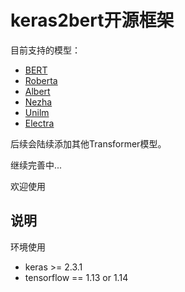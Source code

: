 # keras2bert开源框架

目前支持的模型：   
- [BERT](https://arxiv.org/pdf/1810.04805.pdf&usg=ALkJrhhzxlCL6yTht2BRmH9atgvKFxHsxQ)  
- [Roberta](https://arxiv.org/pdf/1907.11692.pdf%5C)   
- [Albert](https://arxiv.org/pdf/1909.11942.pdf?ref=https://githubhelp.com)  
- [Nezha](https://arxiv.org/pdf/1909.00204.pdf)   
- [Unilm](https://proceedings.neurips.cc/paper/2019/file/c20bb2d9a50d5ac1f713f8b34d9aac5a-Paper.pdf)  
- [Electra](https://openreview.net/pdf?id=r1xMH1BtvB)

后续会陆续添加其他Transformer模型。

继续完善中...

欢迎使用

## 说明

   环境使用  
   - keras >= 2.3.1  
   - tensorflow == 1.13 or 1.14
   

